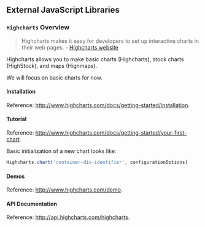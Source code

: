 ## External JavaScript Libraries

### `Highcharts` Overview

> Highcharts makes it easy for developers to set up interactive charts in their web pages. - [Highcharts website](http://www.highcharts.com/)

Highcharts allows you to make basic charts (Highcharts), stock charts (HighStock), and maps (Highmaps).

We will focus on basic charts for now.

#### Installation

Reference: http://www.highcharts.com/docs/getting-started/installation.

#### Tutorial

Reference: http://www.highcharts.com/docs/getting-started/your-first-chart.

Basic initialization of a new chart looks like:

```` js
Highcharts.chart('container-div-identifier', configurationOptions)
````

#### Demos

Reference: http://www.highcharts.com/demo.

#### API Documentation

Reference: http://api.highcharts.com/highcharts.

